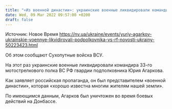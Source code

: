 ```yaml
---
title: "«Из военной династии»: украинские военные ликвидировали командира 33 мотострелкового полка ВС РФ"
date: Wed, 09 Mar 2022 09:57:00 +0200
draft: false
---
```

Источник: Новое Время https://nv.ua/ukraine/events/yuriy-agarkov-ukrainskie-voennye-likvidirovali-podpolkovnika-vs-rf-novosti-ukrainy-50223423.html


Об этом сообщают Сухопутные войска ВСУ.

На этот раз украинские военные ликвидировали командира 33-го мотострелкового полка ВС РФ гвардии подполковника Юрия Агаркова.

Как заявляет российская пропаганда, он был представителем «военной династии», которая «хорошо известна многим жителям нашей земли».

По имеющимся данным, Агарков был уничтожен во время боевых действий на Донбассе.
